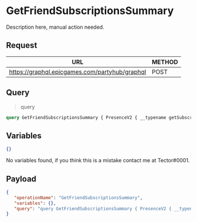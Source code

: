 # GetFriendSubscriptionsSummary

Description here, manual action needed.

## Request
| URL | METHOD |
| - | - |
| https://graphql.epicgames.com/partyhub/graphql | POST |

## Query
> query
```graphql
query GetFriendSubscriptionsSummary { PresenceV2 { __typename getSubscriptions(namespace: "_") { __typename summary { __typename subscribed_at account_id } } } }
```

## Variables
```json
{}
```
No variables found, if you think this is a mistake contact me at Tector#0001.

## Payload
```json
{
   "operationName": "GetFriendSubscriptionsSummary",
   "variables": {},
   "query": "query GetFriendSubscriptionsSummary { PresenceV2 { __typename getSubscriptions(namespace: \"_\") { __typename summary { __typename subscribed_at account_id } } } }"
}
```